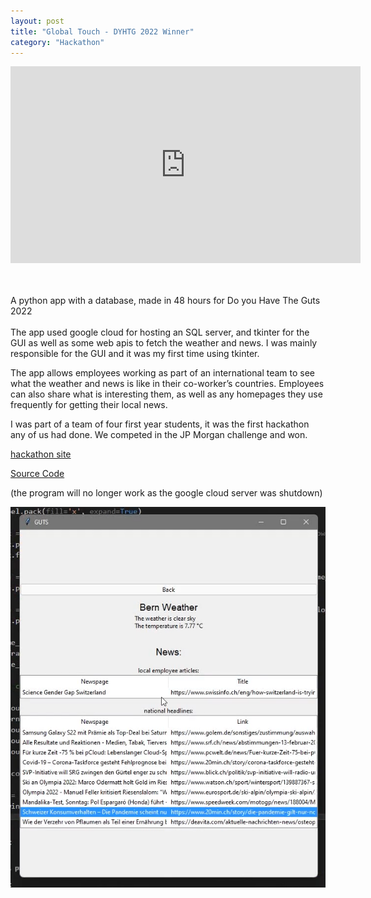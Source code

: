 ```yaml
---
layout: post
title: "Global Touch - DYHTG 2022 Winner"
category: "Hackathon"
---
```


<iframe width="560" height="315" src="https://www.youtube.com/embed/QOnx-5Gtw9k" title="YouTube video player" frameborder="0" allow="accelerometer; autoplay; clipboard-write; encrypted-media; gyroscope; picture-in-picture; web-share" allowfullscreen></iframe>

<br><br>
A python app with a database, made in 48 hours for Do you Have The Guts 2022
<br><br>
The app used google cloud for hosting an SQL server, and tkinter for the GUI as well as some web apis to fetch the weather and news. I was mainly responsible for the GUI and it was my first time using tkinter.

The app allows employees working as part of an international team to see what the weather and news is like in their co-worker’s countries. Employees can also share what is interesting them, as well as any homepages they use frequently for getting their local news.

I was part of a team of four first year students, it was the first hackathon any of us had done. We competed in the JP Morgan challenge and won.

[hackathon site](https://gutechsoc.com/hackathon)

[Source Code](https://github.com/DanielHally/guts)

(the program will no longer work as the google cloud server was shutdown)

<img src="/assets/img/posts/globaltouch.png">
